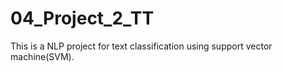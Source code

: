 # 04_Project_2_TT
This is a NLP project for text classification using support vector machine(SVM). 
